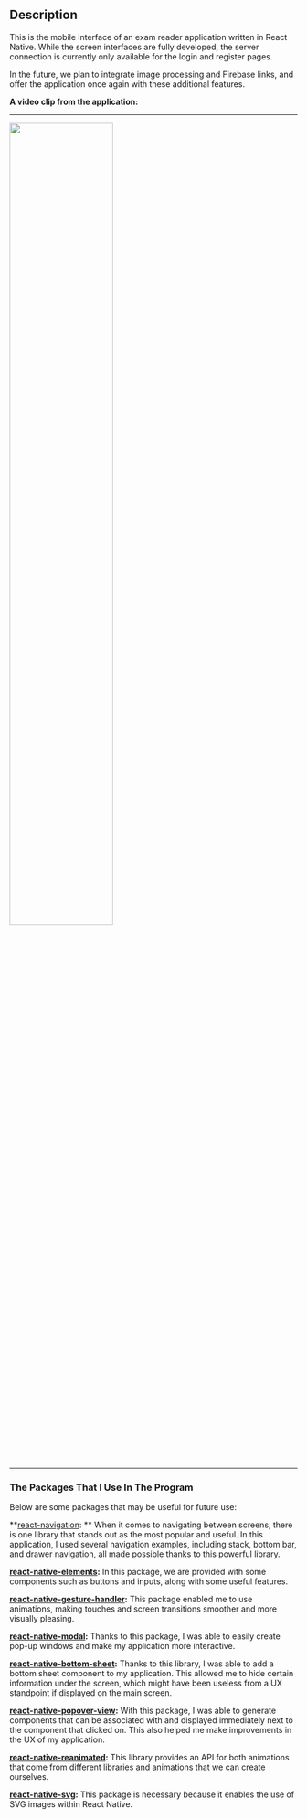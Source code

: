 ## Description

This is the mobile interface of an exam reader application written in React Native. While the screen interfaces are fully developed, the server connection is currently only available for the login and register pages.

In the future, we plan to integrate image processing and Firebase links, and offer the application once again with these additional features.

**A video clip from the application:** 
** **
<img src="https://github.com/yusufarsln98/exam-reader-mobile-app/blob/main/exam-reader/assets/video-clip.gif" width="60%"/>

** **

### The Packages That I Use In The Program

Below are some packages that may be useful for future use:

**[react-navigation](https://reactnavigation.org/docs/getting-started/ "react-navigation"): ** When it comes to navigating between screens, there is one library that stands out as the most popular and useful. In this application, I used several navigation examples, including stack, bottom bar, and drawer navigation, all made possible thanks to this powerful library.

**[react-native-elements](https://reactnativeelements.com/docs "react-native-elements"):** In this package, we are provided with some components such as buttons and inputs, along with some useful features.

**[react-native-gesture-handler](https://www.npmjs.com/package/react-native-gesture-handler "react-native-gesture-handler"):** This package enabled me to use animations, making touches and screen transitions smoother and more visually pleasing.

**[react-native-modal](https://www.npmjs.com/package/react-native-modal "react-native-modal"):** Thanks to this package, I was able to easily create pop-up windows and make my application more interactive.

**[react-native-bottom-sheet](https://gorhom.github.io/react-native-bottom-sheet/ "react-native-bottom-sheet"):** Thanks to this library, I was able to add a bottom sheet component to my application. This allowed me to hide certain information under the screen, which might have been useless from a UX standpoint if displayed on the main screen.

**[react-native-popover-view](https://www.npmjs.com/package/react-native-popover-view "react-native-popover-view"):** With this package, I was able to generate components that can be associated with and displayed immediately next to the component that clicked on. This also helped me make improvements in the UX of my application.

**[react-native-reanimated](https://www.npmjs.com/package/react-native-reanimated "react-native-reanimated"):** This library provides an API for both animations that come from different libraries and animations that we can create ourselves.

**[react-native-svg](https://www.npmjs.com/package/react-native-svg "react-native-svg"):** This package is necessary because it enables the use of SVG images within React Native.
